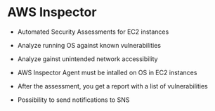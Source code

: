 # AWS Inspector

- Automated Security Assessments for EC2 instances
- Analyze running OS against known vulnerabilities
- Analyze gainst unintended network accessibility
- AWS Inspector Agent must be intalled on OS in EC2 instances

- After the assessment, you get a report with a list of vulnerabilities
- Possibility to send notifications to SNS
